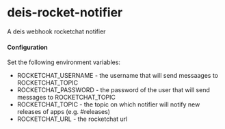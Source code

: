 deis-rocket-notifier
====================

A deis webhook rocketchat notifier

#### Configuration

Set the following environment variables:

* ROCKETCHAT_USERNAME - the username that will send messaages to ROCKETCHAT_TOPIC
* ROCKETCHAT_PASSWORD - the password of the user that will send messages to ROCKETCHAT_TOPIC
* ROCKETCHAT_TOPIC - the topic on which notifier will notify new releases of apps (e.g. #releases)
* ROCKETCHAT_URL - the rocketchat url
